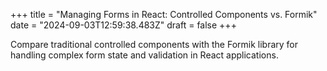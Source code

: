 +++
title = "Managing Forms in React: Controlled Components vs. Formik"
date = "2024-09-03T12:59:38.483Z"
draft = false
+++

  Compare traditional controlled components with the Formik library for handling complex form state and validation in React applications.
        